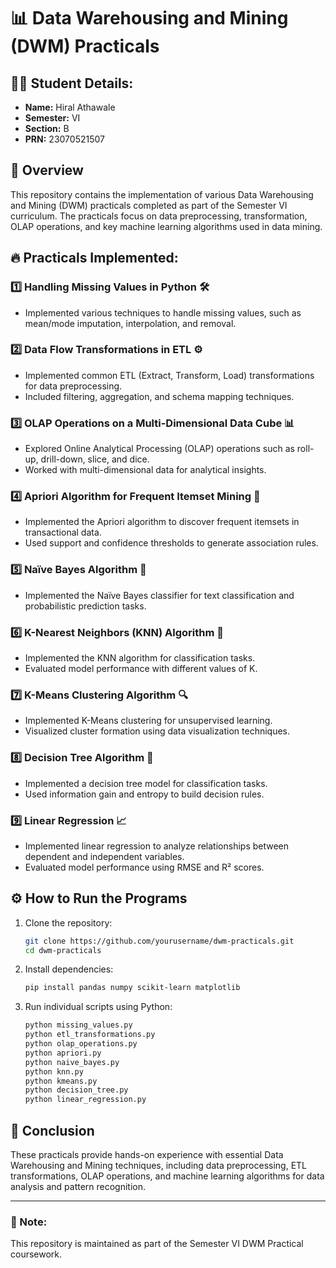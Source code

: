 # 📊 Data Warehousing and Mining (DWM) Practicals

## 🧑‍🎓 Student Details:
- **Name:** Hiral Athawale  
- **Semester:** VI  
- **Section:** B  
- **PRN:** 23070521507

## 📌 Overview
This repository contains the implementation of various Data Warehousing and Mining (DWM) practicals completed as part of the Semester VI curriculum. The practicals focus on data preprocessing, transformation, OLAP operations, and key machine learning algorithms used in data mining.

## 🔥 Practicals Implemented:

### 1️⃣ Handling Missing Values in Python 🛠️
- Implemented various techniques to handle missing values, such as mean/mode imputation, interpolation, and removal.

### 2️⃣ Data Flow Transformations in ETL ⚙️
- Implemented common ETL (Extract, Transform, Load) transformations for data preprocessing.
- Included filtering, aggregation, and schema mapping techniques.

### 3️⃣ OLAP Operations on a Multi-Dimensional Data Cube 📊
- Explored Online Analytical Processing (OLAP) operations such as roll-up, drill-down, slice, and dice.
- Worked with multi-dimensional data for analytical insights.

### 4️⃣ Apriori Algorithm for Frequent Itemset Mining 🛒
- Implemented the Apriori algorithm to discover frequent itemsets in transactional data.
- Used support and confidence thresholds to generate association rules.

### 5️⃣ Naïve Bayes Algorithm 🤖
- Implemented the Naïve Bayes classifier for text classification and probabilistic prediction tasks.

### 6️⃣ K-Nearest Neighbors (KNN) Algorithm 📌
- Implemented the KNN algorithm for classification tasks.
- Evaluated model performance with different values of K.

### 7️⃣ K-Means Clustering Algorithm 🔍
- Implemented K-Means clustering for unsupervised learning.
- Visualized cluster formation using data visualization techniques.

### 8️⃣ Decision Tree Algorithm 🌲
- Implemented a decision tree model for classification tasks.
- Used information gain and entropy to build decision rules.

### 9️⃣ Linear Regression 📈
- Implemented linear regression to analyze relationships between dependent and independent variables.
- Evaluated model performance using RMSE and R² scores.

## ⚙️ How to Run the Programs
1. Clone the repository:
   ```bash
   git clone https://github.com/yourusername/dwm-practicals.git
   cd dwm-practicals
   ```
2. Install dependencies:
   ```bash
   pip install pandas numpy scikit-learn matplotlib
   ```
3. Run individual scripts using Python:
   ```bash
   python missing_values.py
   python etl_transformations.py
   python olap_operations.py
   python apriori.py
   python naive_bayes.py
   python knn.py
   python kmeans.py
   python decision_tree.py
   python linear_regression.py
   ```

## 🎯 Conclusion
These practicals provide hands-on experience with essential Data Warehousing and Mining techniques, including data preprocessing, ETL transformations, OLAP operations, and machine learning algorithms for data analysis and pattern recognition.

---

### 📢 Note:
This repository is maintained as part of the Semester VI DWM Practical coursework.

